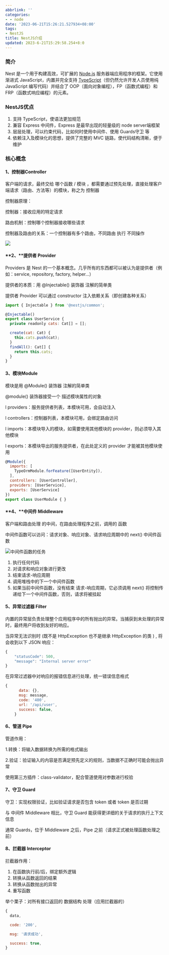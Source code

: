 ```yaml
---
abbrlink: ''
categories:
- - node
date: '2023-06-21T15:26:21.527934+08:00'
tags:
- NestJS
title: NestJS介绍
updated: 2023-6-21T15:29:58.254+8:0
---
```

### **简介**

Nest 是一个用于构建高效，可扩展的 [Node.js](http://nodejs.cn/) 服务器端应用程序的框架。它使用渐进式 JavaScript，内置并完全支持 [TypeScript](https://www.tslang.cn/)（但仍然允许开发人员使用纯 JavaScript 编写代码）并结合了 OOP（面向对象编程），FP（函数式编程）和 FRP（函数式响应编程）的元素。

### **NestJS优点**

1. 支持 TypeScript，使语法更加规范
2. 兼容 Express 中间件，Express 是最早出现的轻量级的 node server端框架
3. 层层处理，可以约束代码，比如何时使用中间件、使用 Guards守卫 等
4. 依赖注入及模块化的思想，提供了完整的 MVC 链路，使代码结构清晰，便于维护

### **核心概念**

#### 1、**控制器Controller**

客户端的请求，最终交给 哪个函数 / 模块 ，都需要通过预先处理，直接处理客户端请求（路由、方法等）的模块，称之为 控制器

  控制器原理：

  控制器：接收应用的特定请求

  路由机制：控制哪个控制器接收哪些请求

  控制器及路由的关系：一个控制器有多个路由，不同路由 执行 不同操作

![](file:///C:\Users\11296\AppData\Local\Temp\ksohtml31120\wps1.jpg)

#### **2、****提供者** **Provider**

Providers 是 Nest 的一个基本概念。几乎所有的东西都可以被认为是提供者（例如：service, repository, factory, helper...）

提供者的本质：用 @Injectable() 装饰器 注解的简单类

提供者 Provider 可以通过 constructor 注入依赖关系（即创建各种关系）

```javascript
import { Injectable } from '@nestjs/common';

@Injectable()
export class UserService {
  private readonly cats: Cat[] = [];

  create(cat: Cat) {
    this.cats.push(cat);
  }
  findAll(): Cat[] {
    return this.cats;
  }
}
```

#### **3、模块Module**

模块是用 @Module() 装饰器 注解的简单类

@module() 装饰器接受一个 描述模块属性的对象

l providers：服务提供者列表，本模块可用，会自动注入

l controllers：控制器列表，本模块可用，会绑定路由访问

l imports：本模块导入的模块，如需要使用其他模块的 provider，则必须导入其他模块

l exports：本模块导出的服务提供者，在此处定义的 provider 才能被其他模块使用

```javascript
@Module({
  imports: [
    TypeOrmModule.forFeature([UserEntity]),
  ],
  controllers: [UserController],
  providers: [UserService],
  exports: [UserService]
})
export class UserModule { }
```

#### **4、****中间件 Middleware**

客户端和路由处理 的中间，在路由处理程序之前，调用的 函数

中间件函数可以访问：请求对象、响应对象、请求响应周期中的 next() 中间件函数

![](file:///C:\Users\11296\AppData\Local\Temp\ksohtml31120\wps2.jpg)中间件函数的任务

1. 执行任何代码
2. 对请求和响应对象进行更改
3. 结束请求-响应周期
4. 调用堆栈中的下一个中间件函数
5. 如果当前中间件函数，没有结束 请求-响应周期，它必须调用 next() 将控制传递给下一个中间件函数，否则，请求将被挂起

#### **5、异常过滤器 Filter**

内置的异常层负责处理整个应用程序中的所有抛出的异常。当捕获到未处理的异常时，最终用户将收到友好的响应。

当异常无法识别时 (既不是 HttpException 也不是继承 HttpException 的类 ) , 将会收到以下 JSON 响应：

```javascript
{
    "statusCode": 500,
    "message": "Internal server error"
}
```

在异常过滤器中对响应的报错信息进行处理，统一错误信息格式

```javascript
{
      data: {}, 
      msg: message,
      code: '400',
      url: '/api/user',
      success: false,
    }
```

#### **6、管道 Pipe**

管道作用：

1.转换：将输入数据转换为所需的格式输出

2.验证：验证输入的内容是否满足预先定义的规则，当数据不正确时可能会抛出异常

使用第三方插件：class-validator，配合管道使用对参数进行校验

#### 7、**守卫 Guard**

守卫：实现权限验证，比如验证请求是否包含 token 或者 token 是否过期

与 中间件 Middleware 相比，守卫 Guard 能获得更详细的关于请求的执行上下文信息

通常 Guards，位于 Middleware 之后，Pipe 之前（请求正式被处理函数处理之前）

#### 8、**拦截器 Interceptor**

拦截器作用：

1. 在函数执行前/后，绑定额外逻辑
2. 转换从函数返回的结果
3. 转换从函数抛出的异常
4. 重写函数

举个栗子：对所有接口返回的 数据结构 处理（应用拦截器的）

```javascript
{
  data,

  code: '200',

  msg: '请求成功',

  success: true,
}
```
